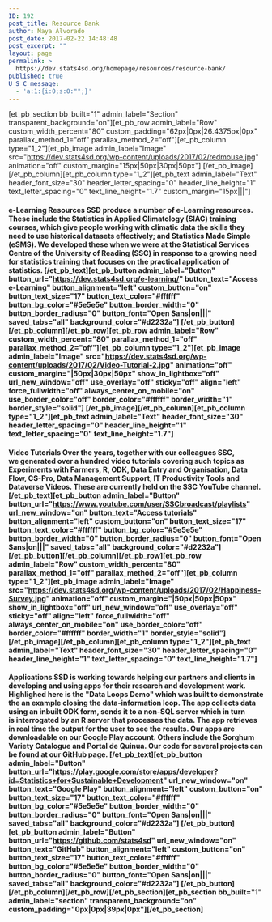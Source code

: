 ```yaml
---
ID: 192
post_title: Resource Bank
author: Maya Alvorado
post_date: 2017-02-22 14:48:48
post_excerpt: ""
layout: page
permalink: >
  https://dev.stats4sd.org/homepage/resources/resource-bank/
published: true
U_S_C_message:
  - 'a:1:{i:0;s:0:"";}'
---
```

[et_pb_section bb_built="1" admin_label="Section" transparent_background="on"][et_pb_row admin_label="Row" custom_width_percent="80" custom_padding="62px|0px|26.4375px|0px" parallax_method_1="off" parallax_method_2="off"][et_pb_column type="1_2"][et_pb_image admin_label="Image" src="https://dev.stats4sd.org/wp-content/uploads/2017/02/redmouse.jpg" animation="off" custom_margin="15px|50px|30px|50px"] [/et_pb_image][/et_pb_column][et_pb_column type="1_2"][et_pb_text admin_label="Text" header_font_size="30" header_letter_spacing="0" header_line_height="1" text_letter_spacing="0" text_line_height="1.7" custom_margin="15px|||"]

#### **e-Learning Resources** SSD produce a number of e-Learning resources. These include the Statistics in Applied Climatology (SIAC) training courses, which give people working with climatic data the skills they need to use historical datasets effectively; and Statistics Made Simple (eSMS). We developed these when we were at the Statistical Services Centre of the University of Reading (SSC) in response to a growing need for statistics training that focuses on the practical application of statistics. [/et_pb_text][et_pb_button admin_label="Button" button_url="https://dev.stats4sd.org/e-learning/" button_text="Access e-Learning" button_alignment="left" custom_button="on" button_text_size="17" button_text_color="#ffffff" button_bg_color="#5e5e5e" button_border_width="0" button_border_radius="0" button_font="Open Sans|on|||" saved_tabs="all" background_color="#d2232a"] [/et_pb_button][/et_pb_column][/et_pb_row][et_pb_row admin_label="Row" custom_width_percent="80" parallax_method_1="off" parallax_method_2="off"][et_pb_column type="1_2"][et_pb_image admin_label="Image" src="https://dev.stats4sd.org/wp-content/uploads/2017/02/Video-Tutorial-2.jpg" animation="off" custom_margin="|50px|30px|50px" show_in_lightbox="off" url_new_window="off" use_overlay="off" sticky="off" align="left" force_fullwidth="off" always_center_on_mobile="on" use_border_color="off" border_color="#ffffff" border_width="1" border_style="solid"] [/et_pb_image][/et_pb_column][et_pb_column type="1_2"][et_pb_text admin_label="Text" header_font_size="30" header_letter_spacing="0" header_line_height="1" text_letter_spacing="0" text_line_height="1.7"]

#### **Video Tutorials** Over the years, together with our colleagues SSC, we generated over a hundred video tutorials covering such topics as Experiments with Farmers, R, ODK, Data Entry and Organisation, Data Flow, CS-Pro, Data Management Support, IT Productivity Tools and Dataverse Videos. These are currently held on the SSC YouTube channel. [/et_pb_text][et_pb_button admin_label="Button" button_url="https://www.youtube.com/user/SSCbroadcast/playlists" url_new_window="on" button_text="Access tutorials" button_alignment="left" custom_button="on" button_text_size="17" button_text_color="#ffffff" button_bg_color="#5e5e5e" button_border_width="0" button_border_radius="0" button_font="Open Sans|on|||" saved_tabs="all" background_color="#d2232a"] [/et_pb_button][/et_pb_column][/et_pb_row][et_pb_row admin_label="Row" custom_width_percent="80" parallax_method_1="off" parallax_method_2="off"][et_pb_column type="1_2"][et_pb_image admin_label="Image" src="https://dev.stats4sd.org/wp-content/uploads/2017/02/Happiness-Survey.jpg" animation="off" custom_margin="|50px|50px|50px" show_in_lightbox="off" url_new_window="off" use_overlay="off" sticky="off" align="left" force_fullwidth="off" always_center_on_mobile="on" use_border_color="off" border_color="#ffffff" border_width="1" border_style="solid"] [/et_pb_image][/et_pb_column][et_pb_column type="1_2"][et_pb_text admin_label="Text" header_font_size="30" header_letter_spacing="0" header_line_height="1" text_letter_spacing="0" text_line_height="1.7"]

#### **Applications** SSD is working towards helping our partners and clients in developing and using apps for their research and development work. Highlighed here is the "Data Loops Demo" which was built to demonstrate the an example closing the data-information loop. The app collects data using an inbuilt ODK form, sends it to a non-SQL server which in turn is interrogated by an R server that processes the data. The app retrieves in real time the output for the user to see the results. Our apps are downloadable on our Google Play account. Others include the Sorghum Variety Catalogue and Portal de Quinua. Our code for several projects can be found at our GitHub page. [/et_pb_text][et_pb_button admin_label="Button" button_url="https://play.google.com/store/apps/developer?id=Statistics+for+Sustainable+Development" url_new_window="on" button_text="Google Play" button_alignment="left" custom_button="on" button_text_size="17" button_text_color="#ffffff" button_bg_color="#5e5e5e" button_border_width="0" button_border_radius="0" button_font="Open Sans|on|||" saved_tabs="all" background_color="#d2232a"] [/et_pb_button][et_pb_button admin_label="Button" button_url="https://github.com/stats4sd" url_new_window="on" button_text="GitHub" button_alignment="left" custom_button="on" button_text_size="17" button_text_color="#ffffff" button_bg_color="#5e5e5e" button_border_width="0" button_border_radius="0" button_font="Open Sans|on|||" saved_tabs="all" background_color="#d2232a"] [/et_pb_button][/et_pb_column][/et_pb_row][/et_pb_section][et_pb_section bb_built="1" admin_label="section" transparent_background="on" custom_padding="0px|0px|39px|0px"][/et_pb_section]